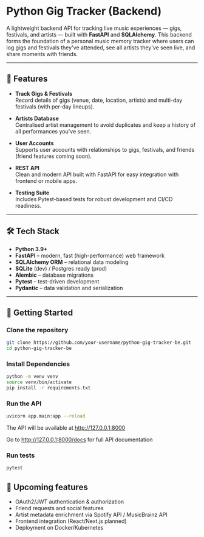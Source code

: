 # Python Gig Tracker (Backend)

A lightweight backend API for tracking live music experiences — gigs, festivals, and artists — built with **FastAPI** and **SQLAlchemy**. This backend forms the foundation of a personal music memory tracker where users can log gigs and festivals they've attended, see all artists they've seen live, and share moments with friends.

---

## 🎯 Features

- **Track Gigs & Festivals**  
  Record details of gigs (venue, date, location, artists) and multi-day festivals (with per-day lineups).  

- **Artists Database**  
  Centralised artist management to avoid duplicates and keep a history of all performances you've seen.  

- **User Accounts**  
  Supports user accounts with relationships to gigs, festivals, and friends (friend features coming soon).  

- **REST API**  
  Clean and modern API built with FastAPI for easy integration with frontend or mobile apps.  

- **Testing Suite**  
  Includes Pytest-based tests for robust development and CI/CD readiness.

---

## 🛠️ Tech Stack

- **Python 3.9+**
- **FastAPI** – modern, fast (high-performance) web framework  
- **SQLAlchemy ORM** – relational data modeling  
- **SQLite** (dev) / Postgres ready (prod)  
- **Alembic** – database migrations  
- **Pytest** – test-driven development  
- **Pydantic** – data validation and serialization  

---

## 🚀 Getting Started

### Clone the repository
```bash
git clone https://github.com/your-username/python-gig-tracker-be.git
cd python-gig-tracker-be
```

### Install Dependencies
```bash
python -m venv venv
source venv/bin/activate
pip install -r requirements.txt
```

### Run the API
```bash
uvicorn app.main:app --reload
```
The API will be available at http://127.0.0.1:8000


Go to http://127.0.0.1:8000/docs for full API documentation

### Run tests
```bash
pytest
```

## 🌱 Upcoming features
- OAuth2/JWT authentication & authorization
-	Friend requests and social features
-	Artist metadata enrichment via Spotify API / MusicBrainz API
-	Frontend integration (React/Next.js planned)
-	Deployment on Docker/Kubernetes
